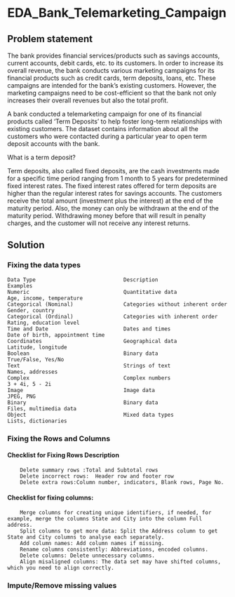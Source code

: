 # EDA_Bank_Telemarketing_Campaign
 
## Problem statement

The bank provides financial services/products such as savings accounts, current accounts, debit cards, etc. to its customers. In order to increase its overall revenue, the bank conducts various marketing campaigns for its financial products such as credit cards, term deposits, loans, etc. These campaigns are intended for the bank’s existing customers. However, the marketing campaigns need to be cost-efficient so that the bank not only increases their overall revenues but also the total profit. 

A bank conducted a telemarketing campaign for one of its financial products called ‘Term Deposits’ to help foster long-term relationships with existing customers. The dataset contains information about all the customers who were contacted during a particular year to open term deposit accounts with the bank.

What is a term deposit?

Term deposits, also called fixed deposits, are the cash investments made for a specific time period ranging from 1 month to 5 years for predetermined fixed interest rates. The fixed interest rates offered for term deposits are higher than the regular interest rates for savings accounts. The customers receive the total amount (investment plus the interest) at the end of the maturity period. Also, the money can only be withdrawn at the end of the maturity period. Withdrawing money before that will result in penalty charges, and the customer will not receive any interest returns.

## Solution 

		
### Fixing the data types 		
		
		
		
    Data Type	                         Description	                             Examples
    Numeric	                             Quantitative data	                       Age, income, temperature
    Categorical (Nominal)	             Categories without inherent order	       Gender, country
    Categorical (Ordinal)	             Categories with inherent order	           Rating, education level
    Time and Date	                     Dates and times	                       Date of birth, appointment time
    Coordinates	                         Geographical data	                       Latitude, longitude
    Boolean	                             Binary data	                           True/False, Yes/No
    Text	                             Strings of text	                       Names, addresses
    Complex	                             Complex numbers	                       3 + 4i, 5 - 2i
    Image	                             Image data	                               JPEG, PNG
    Binary	                             Binary data	                           Files, multimedia data
    Object	                             Mixed data types	                       Lists, dictionaries


	
### Fixing the Rows and Columns 	
	
#### Checklist for Fixing Rows	Description
        Delete summary rows	:Total and Subtotal rows
        Delete incorrect rows:	Header row and footer row
        Delete extra rows:Column number, indicators, Blank rows, Page No.
	
#### Checklist for fixing columns:

        Merge columns for creating unique identifiers, if needed, for example, merge the columns State and City into the column Full address.
        Split columns to get more data: Split the Address column to get State and City columns to analyse each separately.
        Add column names: Add column names if missing.
        Rename columns consistently: Abbreviations, encoded columns.
        Delete columns: Delete unnecessary columns.
        Align misaligned columns: The data set may have shifted columns, which you need to align correctly.


### Impute/Remove missing values 